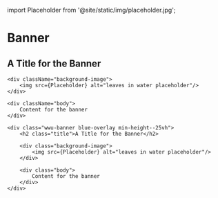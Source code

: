 import Placeholder from '@site/static/img/placeholder.jpg';

# Banner

<div className="wwu-banner blue-overlay min-height--25vh">
    <h2 className="title">A Title for the Banner</h2>
    
    <div className="background-image">
        <img src={Placeholder} alt="leaves in water placeholder"/>
    </div>
    
    <div className="body">
        Content for the banner
    </div>
</div>

```
<div class="wwu-banner blue-overlay min-height--25vh">
    <h2 class="title">A Title for the Banner</h2>
    
    <div class="background-image">
        <img src={Placeholder} alt="leaves in water placeholder"/>
    </div>
    
    <div class="body">
        Content for the banner
    </div>
</div>
```
